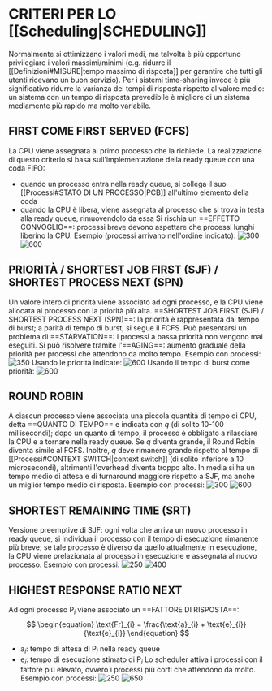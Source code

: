 # CRITERI PER LO [[Scheduling|SCHEDULING]]
Normalmente si ottimizzano i valori medi, ma talvolta è più opportuno privilegiare i valori massimi/minimi (e.g. ridurre il [[Definizioni#MISURE|tempo massimo di risposta]] per garantire che tutti gli utenti ricevano un buon servizio).
Per i sistemi time-sharing invece è più significativo ridurre la varianza dei tempi di risposta rispetto al valore medio: un sistema con un tempo di risposta prevedibile è migliore di un sistema mediamente più rapido ma molto variabile.

## FIRST COME FIRST SERVED (FCFS)
La CPU viene assegnata al primo processo che la richiede.
La realizzazione di questo criterio si basa sull'implementazione della ready queue con una coda FIFO:
- quando un processo entra nella ready queue, si collega il suo [[Processi#STATO DI UN PROCESSO|PCB]] all'ultimo elemento della coda
- quando la CPU è libera, viene assegnata al processo che si trova in testa alla ready queue, rimuovendolo da essa
Si rischia un ==EFFETTO CONVOGLIO==: processi breve devono aspettare che processi lunghi liberino la CPU.
Esempio (processi arrivano nell'ordine indicato):
![300](fcfs.png)
![600](gantt_esempio.png)

## PRIORITÀ / SHORTEST JOB FIRST (SJF) / SHORTEST PROCESS NEXT (SPN)
Un valore intero di priorità viene associato ad ogni processo, e la CPU viene allocata al processo con la priorità più alta.
==SHORTEST JOB FIRST (SJF) / SHORTEST PROCESS NEXT (SPN)==: la priorità è rappresentata dal tempo di burst; a parità di tempo di burst, si segue il FCFS.
Può presentarsi un problema di ==STARVATION==: i processi a bassa priorità non vengono mai eseguiti. Si può risolvere tramite l'==AGING==: aumento graduale della priorità per processi che attendono da molto tempo.
Esempio con processi:
![350](priorità1.png)
Usando le priorità indicate:
![600](priorità2.png)
Usando il tempo di burst come priorità:
![600](sjf.png)

## ROUND ROBIN
A ciascun processo viene associata una piccola quantità di tempo di CPU, detta ==QUANTO DI TEMPO== e indicata con _q_ (di solito 10-100 millisecondi); dopo un quanto di tempo, il processo è obbligato a rilasciare la CPU e a tornare nella ready queue.
Se _q_ diventa grande, il Round Robin diventa simile al FCFS. Inoltre, _q_ deve rimanere grande rispetto al tempo di [[Processi#CONTEXT SWITCH|context switch]] (di solito inferiore a 10 microsecondi), altrimenti l'overhead diventa troppo alto.
In media si ha un tempo medio di attesa e di turnaround maggiore rispetto a SJF, ma anche un miglior tempo medio di risposta.
Esempio con processi:
![300](rr1.png)
![600](rr2.png)

## SHORTEST REMAINING TIME (SRT)
Versione preemptive di SJF: ogni volta che arriva un nuovo processo in ready queue, si individua il processo con il tempo di esecuzione rimanente più breve; se tale processo è diverso da quello attualmente in esecuzione, la CPU viene prelazionata al processo in esecuzione e assegnata al nuovo processo.
Esempio con processi:
![250](srthrrn.png)
![400](srt.png)

## HIGHEST RESPONSE RATIO NEXT
Ad ogni processo $\text{P}_{i}$ viene associato un ==FATTORE DI RISPOSTA==:
$$
\begin{equation}
\text{Fr}_{i} = \frac{\text{a}_{i} + \text{e}_{i}}{\text{e}_{i}}
\end{equation}
$$
- $\text{a}_{i}$: tempo di attesa di $\text{P}_{i}$ nella ready queue
- $\text{e}_{i}$: tempo di esecuzione stimato di $\text{P}_{i}$
Lo scheduler attiva i processi con il fattore più elevato, ovvero i processi più corti che attendono da molto.
Esempio con processi:
![250](srthrrn.png)
![650](hrrn.png)